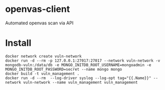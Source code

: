 # openvas-client
Automated openvas scan via API



# Install 

```
docker network create vuln-network
docker run -d --rm -p 127.0.0.1:27017:27017 --network vuln-network -v mongodb-vuln:/data/db -e MONGO_INITDB_ROOT_USERNAME=mongoadmin -e MONGO_INITDB_ROOT_PASSWORD=secret --name mongo mongo
docker build -t vuln_management .
docker run -d --rm  --log-driver syslog --log-opt tag="{{.Name}}" --network vuln-network --name vuln_management vuln_management
```